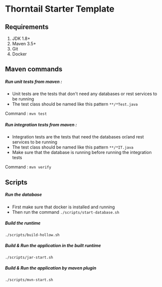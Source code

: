 # Thorntail Starter Template
## Requirements
1. JDK 1.8+
2. Maven 3.5+
3. Git
4. Docker

## Maven commands
##### Run unit tests from maven :
 - Unit tests are the tests that don't need any databases or rest services to be running
 - The test class should be named like this pattern `**/*Test.java`
 
Command : `mvn test` 
##### Run integration tests from maven :
 - Integration tests are the tests that need the databases or/and rest services to be running
 - The test class should be named like this pattern `**/*IT.java`
 - Make sure that the database is running before running the integration tests

Command : `mvn verify` 

## Scripts
##### Run the database 
- First make sure that docker is installed and running 
- Then run the command `./scripts/start-database.sh`
##### Build the runtime
`./scripts/build-hollow.sh`
##### Build & Run the application in the built runtime
`./scripts/jar-start.sh`
##### Build & Run the application by maven plugin
`./scripts/mvn-start.sh`


